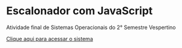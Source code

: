 # Escalonador com JavaScript

<p>Atividade final de Sistemas Operacionais do 2° Semestre Vespertino</p>
<a href="__https://haayron.github.io/escalonador-js/">Clique aqui para acessar o sistema</a>
